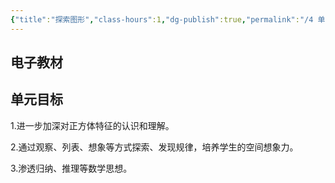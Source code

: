 ```yaml
---
{"title":"探索图形","class-hours":1,"dg-publish":true,"permalink":"/4 单元教学/5B 五下/3-1 探索图形/","dgPassFrontmatter":true,"noteIcon":""}
---
```



## 电子教材


## 单元目标

1.进一步加深对正方体特征的认识和理解。

2.通过观察、列表、想象等方式探索、发现规律，培养学生的空间想象力。

3.渗透归纳、推理等数学思想。
